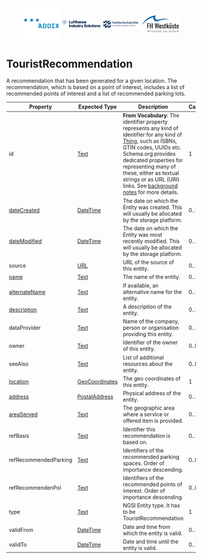 <!-- Header Area begin --->
<p align="center">
  <img align="center" padding="50px" src="../../resources/addix.svg" width="20%" />
  <img align="center" src="../../resources/lhind.png" width="20%" />
  <img align="center" src="../../resources/fh-kiel.png" width="20%" />
  <img align="center" src="../../resources/fh-westkueste.svg" width="20%" />
</p>
<!-- Header Area end --->

# TouristRecommendation

A recommendation that has been generated for a given location. The recommendation, which is based on a point of interest, includes a list of recommended points of interest and a list of recommended parking lots.

|Property|Expected Type|Description|Cardinality|
|---|---|---|---|
|id|[Text](https://schema.org/Text)|**From Vocabulary**: The identifier property represents any kind of identifier for any kind of [Thing](https://schema.org/Thing), such as ISBNs, GTIN codes, UUIDs etc. Schema.org provides dedicated properties for representing many of these, either as textual strings or as URL (URI) links. See [background notes](http://schema.org/docs/datamodel.html#identifierBg) for more details.|1|
|[dateCreated](https://schema.org/dateCreated)|[DateTime](https://schema.org/DateTime)|The date on which the Entity was created. This will usually be allocated by the storage platform.|0..1|
|[dateModified](https://schema.org/dateModified)|[DateTime](https://schema.org/DateTime)|The date on which the Entity was most recently modified. This will usually be allocated by the storage platform.|0..1|
|source|[URL](https://schema.org/URL)|URL of the source of this entity.|0..1|
|[name](https://schema.org/name)|[Text](https://schema.org/Text)|The name of the entity.|0..1|
|[alternateName](https://schema.org/alternateName)|[Text](https://schema.org/Text)|If available, an alternative name for the entity.|0..1|
|[description](https://schema.org/description)|[Text](https://schema.org/Text)|A description of the entity.|0..1|
|dataProvider|[Text](https://schema.org/Text)|Name of the company, person or organisation providing this entity.|0..1|
|owner|[Text](https://schema.org/Text)|Identifier of the owner of this entity.|0..N|
|seeAlso|[Text](https://schema.org/Text)|List of additional resources about the entity.|0..N|
|[location](https://schema.org/location)|[GeoCoordinates](https://schema.org/GeoCoordinates)|The geo coordinates of this entity.|1|
|[address](https://schema.org/address)|[PostalAddress](https://schema.org/PostalAddress)|Physical address of the entity.|0..1|
|[areaServed](https://schema.org/areaServed)|[Text](https://schema.org/Text)|The geographic area where a service or offered item is provided.|0..1|
|refBasis|[Text](https://schema.org/Text)|Identifier this recommendation is based on.|0..1|
|refRecommendedParking|[Text](https://schema.org/Text)|Identifiers of the recommended parking spaces. Order of importance descending.|0..N|
|refRecommendenPoI|[Text](https://schema.org/Text)|Identifiers of the recommended points of interest. Order of importance descending.|0..N|
|type|[Text](https://schema.org/Text)|NGSI Entity type. It has to be TouristRecommendation|1|
|validFrom|[DateTime](https://schema.org/DateTime)|Date and time from which the entity is valid.|0..1|
|validTo|[DateTime](https://schema.org/DateTime)|Date and time until the entity is valid.|0..1|